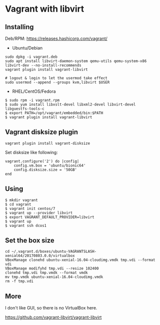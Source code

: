 # Vagrant with libvirt

## Installing

Deb/RPM: https://releases.hashicorp.com/vagrant/

* Ubuntu/Debian

```
sudo dpkg -i vagrant.deb
sudo apt install libvirt-daemon-system qemu-utils qemu-system-x86 libvirt-dev --no-install-recommends
vagrant plugin install vagrant-libvirt

# logout & login to let the usermod take effect
sudo usermod --append --groups kvm,libvirt $USER
```

* RHEL/CentOS/Fedora

```
$ sudo rpm -i vagrant.rpm
$ sudo yum install libxslt-devel libxml2-devel libvirt-devel libguestfs-tools-c
$ export PATH=/opt/vagrant/embedded/bin:$PATH
$ vagrant plugin install vagrant-libvirt
```

## Vagrant disksize plugin

```
vagrant plugin install vagrant-disksize
```

Set disksize like following:

```
vagrant.configure('2') do |config|
    config.vm.box = 'ubuntu/bionic64'
    config.disksize.size = '50GB'
end
```

## Using

```
$ mkdir vagrant
$ cd vagrant
$ vagrant init centos/7
$ vagrant up --provider libvirt
$ export VAGRANT_DEFAULT_PROVIDER=libvirt
$ vagrant up
$ vagrant ssh dcos1
```

## Set the box size

```
cd ~/.vagrant.d/boxes/ubuntu-VAGRANTSLASH-xenial64/20170803.0.0/virtualbox
VBoxManage clonehd ubuntu-xenial-16.04-cloudimg.vmdk tmp.vdi --format vdi
VBoxManage modifyhd tmp.vdi --resize 102400
clonehd tmp.vdi tmp.vmdk --format vmdk
mv tmp.vmdk ubuntu-xenial-16.04-cloudimg.vmdk
rm -f tmp.vdi
```

## More

I don't like GUI, so there is no VirtualBox here.

<https://github.com/vagrant-libvirt/vagrant-libvirt>
